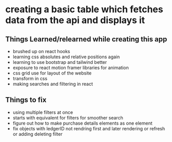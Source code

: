 # creating a basic table which fetches data from the api and displays it

## Things Learned/relearned while creating this app
* brushed up on react hooks 
* learning css absolutes and relative positions again
* learning to use bootstrap and tailwind better 
* exposure to react motion framer libraries for animation 
* css grid use for layout of the website
* transform in css
* making searches and filtering in react 

## Things to fix
* using multiple filters at once 
* starts with equivalent for filters for smoother search
* figure out how to make purchase details elements as one element
* fix objects with ledgerID not rendring first and later rendering or refresh or adding deleting filter


